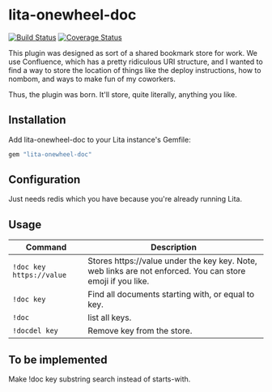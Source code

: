 # lita-onewheel-doc

[![Build Status](https://travis-ci.org/onewheelskyward/lita-onewheel-doc.png?branch=master)](https://travis-ci.org/onewheelskyward/lita-onewheel-doc)
[![Coverage Status](https://coveralls.io/repos/onewheelskyward/lita-onewheel-doc/badge.png)](https://coveralls.io/r/onewheelskyward/lita-onewheel-doc)

This plugin was designed as sort of a shared bookmark store for work.  We use Confluence, which has a pretty
ridiculous URI structure, and I wanted to find a way to store the location of things like the deploy instructions,
how to nombom, and ways to make fun of my coworkers.

Thus, the plugin was born.  It'll store, quite literally, anything you like.

## Installation

Add lita-onewheel-doc to your Lita instance's Gemfile:

``` ruby
gem "lita-onewheel-doc"
```

## Configuration

Just needs redis which you have because you're already running Lita.

## Usage
Command                   | Description
------------------------- | -------------
`!doc key https://value`  | Stores https://value under the key key.  Note, web links are not enforced.  You can store emoji if you like.
`!doc key`                | Find all documents starting with, or equal to key.
`!doc`                    | list all keys.
`!docdel key`             | Remove key from the store.

## To be implemented

Make !doc key substring search instead of starts-with.
